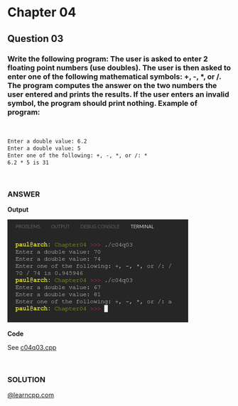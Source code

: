 # Chapter 04
## Question 03

### Write the following program: The user is asked to enter 2 floating point numbers (use doubles). The user is then asked to enter one of the following mathematical symbols: +, -, *, or /. The program computes the answer on the two numbers the user entered and prints the results. If the user enters an invalid symbol, the program should print nothing. Example of program:

<br>

```
Enter a double value: 6.2
Enter a double value: 5
Enter one of the following: +, -, *, or /: *
6.2 * 5 is 31
```

<br>

### ANSWER
**Output**

![Console Output](c04q03.png "Console Output")

**Code**

See [c04q03.cpp](./c04q03.cpp)



<br>

### SOLUTION
[@learncpp.com](https://www.learncpp.com/cpp-tutorial/chapter-4-summary-and-quiz#cpp_solution_id_9)